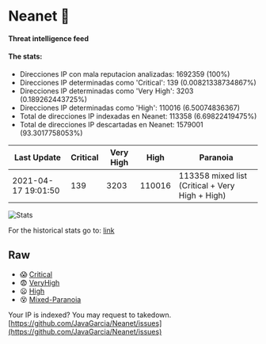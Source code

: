 # Neanet :hocho:
#### Threat intelligence feed
#### The stats:

- Direcciones IP con mala reputacion analizadas: 1692359 (100%)
- Direcciones IP determinadas como 'Critical':  139 (0.00821338734867%)
- Direcciones IP determinadas como 'Very High':  3203 (0.189262443725%)
- Direcciones IP determinadas como 'High':  110016 (6.50074836367)
- Total de direcciones IP indexadas en Neanet:  113358 (6.69822419475%)
- Total de direcciones IP descartadas en Neanet:  1579001 (93.3017758053%)

| Last Update | Critical | Very High | High | Paranoia |
| --- | --- | --- | --- | --- |
| 2021-04-17 19:01:50 | 139 | 3203 | 110016 | 113358 mixed list (Critical + Very High + High)|

![Stats](https://docs.google.com/spreadsheets/d/e/2PACX-1vSnaNMIXVabIpDJjufMlzH7poXnshF3mgd8Is1g9ytUEzVsP5my4Trn8f-xkoLLQ38xpL3HtmUexLo6/pubchart?oid=501124687&format=image)

For the historical stats go to: [link](/stats.csv)
## Raw
- :scream: [Critical](https://raw.githubusercontent.com/JavaGarcia/Neanet/master/blacklists/neanet_critical.txt)
- :fearful: [VeryHigh](https://raw.githubusercontent.com/JavaGarcia/Neanet/master/blacklists/neanet_veryHigh.txtt)
- :frowning: [High](https://raw.githubusercontent.com/JavaGarcia/Neanet/master/blacklists/neanet_high.txt)
- :dizzy_face: [Mixed-Paranoia](https://raw.githubusercontent.com/JavaGarcia/Neanet/master/blacklists/neanet_all.txt)


Your IP is indexed? You may request to takedown. [https://github.com/JavaGarcia/Neanet/issues](https://github.com/JavaGarcia/Neanet/issues)
































































































































































































































































































































































































































































































































































































































































































































































































































































































































































































































































































































































































































































































































































































































































































































































































































































































































































































































































































































































































































































































































































































































































































































































































































































































































































































































































































































































































































































































































































































































































































































































































































































































































































































































































































































































































































































































































































































































































































































































































































































































































































































































































































































































































































































































































































































































































































































































































































































































































































































































































































































































































































































































































































































































































































































































































































































































































































































































































































